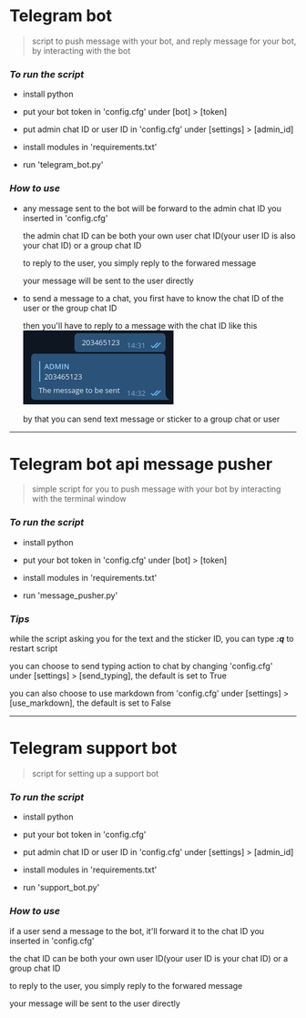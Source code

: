 ﻿# Telegram bot

> script to push message with your bot, and reply message for your bot, by interacting with the bot

### ***To run the script***

- install python

- put your bot token in 'config.cfg' under [bot] > [token]

- put admin chat ID or user ID in 'config.cfg' under [settings] > [admin_id]

- install modules in 'requirements.txt'

- run 'telegram_bot.py'

### ***How to use***

- any message sent to the bot will be forward to the admin chat ID you inserted in 'config.cfg'  
  
  the admin chat ID can be both your own user chat ID(your user ID is also your chat ID) or a group chat ID  
  
  to reply to the user, you simply reply to the forwared message  
  
  your message will be sent to the user directly

- to send a message to a chat, you first have to know the chat ID of the user or the group chat ID  
  
  then you'll have to reply to a message with the chat ID like this  
  ![](./images/01.png)  
    
    by that you can send text message or sticker to a group chat or user

-------

# Telegram bot api message pusher

> simple script for you to push message with your bot by interacting with the terminal window


### ***To run the script***

- install python

- put your bot token in 'config.cfg' under [bot] > [token]

- install modules in 'requirements.txt'

- run 'message_pusher.py'

### ***Tips***

while the script asking you for the text and the sticker ID, you can type ***:q*** to restart script

you can choose to send typing action to chat by changing 'config.cfg' under [settings] > [send_typing], the default is set to True

you can also choose to use markdown from 'config.cfg' under [settings] > [use_markdown], the default is set to False

------------


# Telegram support bot

> script for setting up a support bot


### ***To run the script***

- install python

- put your bot token in 'config.cfg'

- put admin chat ID or user ID in 'config.cfg' under [settings] > [admin_id]

- install modules in 'requirements.txt'

- run 'support_bot.py'

### ***How to use***

if a user send a message to the bot, it'll forward it to the chat ID you inserted in 'config.cfg'

the chat ID can be both your own user ID(your user ID is your chat ID) or a group chat ID

to reply to the user, you simply reply to the forwared message

your message will be sent to the user directly